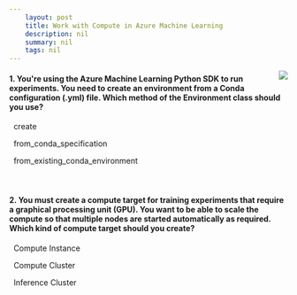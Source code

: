 ```yaml
---
    layout: post
    title: Work with Compute in Azure Machine Learning 
    description: nil
    summary: nil
    tags: nil
---
```



 <a target="_blank" href="https://docs.microsoft.com/en-us/learn/modules/use-compute-contexts-in-aml/6a-knowledge-check/"><i class="fas fa-external-link-alt"></i> </a>
 <img align="right" src="https://docs.microsoft.com/en-us/learn/achievements/use-compute-contexts-in-aml-badge.svg">
####  1. You're using the Azure Machine Learning Python SDK to run experiments. You need to create an environment from a Conda configuration (.yml) file. Which method of the Environment class should you use?


<i class='far fa-square'></i> &nbsp;&nbsp;create

<i class='fas fa-check-square' style='color: Dodgerblue;'></i> &nbsp;&nbsp;from_conda_specification

<i class='far fa-square'></i> &nbsp;&nbsp;from_existing_conda_environment
<br />
<br />
<br />

####  2. You must create a compute target for training experiments that require a graphical processing unit (GPU). You want to be able to scale the compute so that multiple nodes are started automatically as required. Which kind of compute target should you create?


<i class='far fa-square'></i> &nbsp;&nbsp;Compute Instance

<i class='fas fa-check-square' style='color: Dodgerblue;'></i> &nbsp;&nbsp;Compute Cluster

<i class='far fa-square'></i> &nbsp;&nbsp;Inference Cluster
<br />
<br />
<br />
